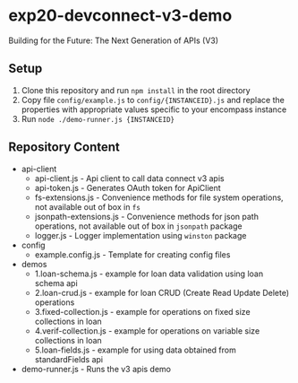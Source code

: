 # exp20-devconnect-v3-demo
Building for the Future: The Next Generation of APIs (V3)

## Setup
1. Clone this repository and run `npm install` in the root directory
1. Copy file `config/example.js` to `config/{INSTANCEID}.js` and replace the properties with appropriate values specific to your encompass instance
1. Run `node ./demo-runner.js {INSTANCEID}`

## Repository Content
* api-client
    * api-client.js - Api client to call data connect v3 apis
    * api-token.js - Generates OAuth token for ApiClient
    * fs-extensions.js - Convenience methods for file system operations, not available out of box in `fs`
    * jsonpath-extensions.js - Convenience methods for json path operations, not available out of box in `jsonpath` package
    * logger.js - Logger implementation using `winston` package
* config
    * example.config.js - Template for creating config files
* demos
    * 1.loan-schema.js - example for loan data validation using loan schema api
    * 2.loan-crud.js - example for loan CRUD (Create Read Update Delete) operations
    * 3.fixed-collection.js - example for operations on fixed size collections in loan
    * 4.verif-collection.js - example for operations on variable size collections in loan
    * 5.loan-fields.js - example for using data obtained from standardFields api
* demo-runner.js - Runs the v3 apis demo
